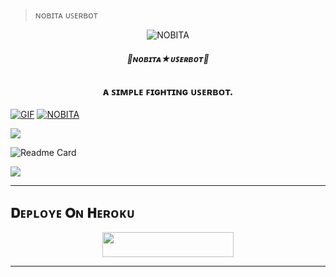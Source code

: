 
> ɴᴏʙɪᴛᴀ ᴜꜱᴇʀʙᴏᴛ </b>
</h1>

<p align="center">
  <img src="https://envs.sh/I09.jpg" alt="NOBITA">
</p>

<h6 align="center">
  <b>🦋ɴᴏʙɪᴛᴀ★ᴜꜱᴇʀʙᴏᴛ🐼</b>
</h6>

<h3 align="center">
  <b>ᴀ ꜱɪᴍᴘʟᴇ ꜰɪɢʜᴛɪɴɢ ᴜꜱᴇʀʙᴏᴛ.</b>
</h3>


 [![GIF](https://github.com/vishalpandeynkp1/VIPNOBITAMUSIC_REPO/blob/main/VIPNOBITAMUSIC.gif)](https://github.com/vishalpandeynkp1)
   [![NOBITA](https://github-stats-alpha.vercel.app/api?username=vishalpandeynkp1 "NOBITA")](https://github-stats-alpha.vercel.app/api?username=vishalpandeynkp1 "NOBITA")

<img src="https://user-images.githubusercontent.com/73097560/115834477-dbab4500-a447-11eb-908a-139a6edaec5c.gif">

![Readme Card](https://github-readme-stats.vercel.app/api/pin/?username=vishalpandeynkp1&repo=(https://github.com/vishalpandeynkp1/NOBITA_BANALL)&theme=flag-india)

<img src="https://user-images.githubusercontent.com/73097560/115834477-dbab4500-a447-11eb-908a-139a6edaec5c.gif">


-------------------------
## 𝐃ᴇᴘʟᴏʏᴇ 𝐎ɴ 𝐇ᴇʀᴏᴋᴜ

<p align="center"><a href="https://heroku.com/deploy?template=https://github.com/vishalpandeynkp1/Nobitauserbot"> <img src="https://img.shields.io/badge/𝐃ᴇᴘʟᴏʏ%20𝐎ɴ%20𝐇ᴇʀᴏᴋᴜ-white?style=for-the-badge&logo=heroku" width="210" height="40"/></a></p>

-------------------------

